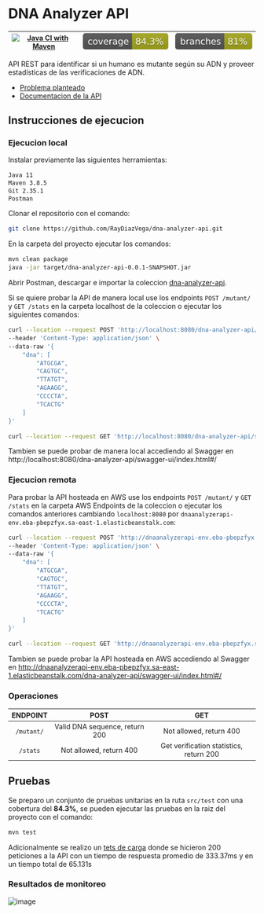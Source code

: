 # DNA Analyzer API 

| [![Java CI with Maven](https://github.com/RayDiazVega/dna-analyzer-api/actions/workflows/pipeline.yml/badge.svg?branch=main)](https://github.com/RayDiazVega/dna-analyzer-api/actions/workflows/pipeline.yml) | ![Coverage](.github/badges/jacoco.svg) | ![Branches](.github/badges/branches.svg) |
|:-------------------------------------------------------------------------------------------------------------------------------------------------------------------------------------------------------------:|:--------------------------------------:|:----------------------------------------:|

API REST para identificar si un humano es mutante según su ADN y proveer estadísticas de las verificaciones de ADN.

- [Problema planteado](.github/docs/Examen_Mercadolibre_-_Mutantes.pdf)
- [Documentacion de la API](http://dnaanalyzerapi-env.eba-pbepzfyx.sa-east-1.elasticbeanstalk.com/dna-analyzer-api/swagger-ui/index.html#/)

## Instrucciones de ejecucion

### Ejecucion local

Instalar previamente las siguientes herramientas:

```text
Java 11
Maven 3.8.5
Git 2.35.1
Postman
```

Clonar el repositorio con el comando:
```sh
git clone https://github.com/RayDiazVega/dna-analyzer-api.git
```

En la carpeta del proyecto ejecutar los comandos:

```sh
mvn clean package
java -jar target/dna-analyzer-api-0.0.1-SNAPSHOT.jar
```

Abrir Postman, descargar e importar la
coleccion [dna-analyzer-api](.github/docs/dna-analyzer-api.postman_collection.json).

Si se quiere probar la API de manera local use los endpoints `POST /mutant/` y `GET /stats`  en la
carpeta localhost de la coleccion o ejecutar los siguientes comandos:

```sh
curl --location --request POST 'http://localhost:8080/dna-analyzer-api/mutant/' \
--header 'Content-Type: application/json' \
--data-raw '{
    "dna": [
        "ATGCGA",
        "CAGTGC",
        "TTATGT",
        "AGAAGG",
        "CCCCTA",
        "TCACTG"
    ]
}'
```
 ```sh
curl --location --request GET 'http://localhost:8080/dna-analyzer-api/stats'
```

Tambien se puede probar de manera local accediendo al Swagger
en http://localhost:8080/dna-analyzer-api/swagger-ui/index.html#/

### Ejecucion remota

Para probar la API hosteada en AWS use los endpoints `POST /mutant/` y `GET /stats`  en la carpeta
AWS Endpoints de la coleccion o ejecutar los comandos anteriores cambiando `localhost:8080`
por `dnaanalyzerapi-env.eba-pbepzfyx.sa-east-1.elasticbeanstalk.com`:
```sh
curl --location --request POST 'http://dnaanalyzerapi-env.eba-pbepzfyx.sa-east-1.elasticbeanstalk.com/dna-analyzer-api/mutant/' \
--header 'Content-Type: application/json' \
--data-raw '{
    "dna": [
        "ATGCGA",
        "CAGTGC",
        "TTATGT",
        "AGAAGG",
        "CCCCTA",
        "TCACTG"
    ]
}'
```

 ```sh
curl --location --request GET 'http://dnaanalyzerapi-env.eba-pbepzfyx.sa-east-1.elasticbeanstalk.com/dna-analyzer-api/stats'
```

Tambien se puede probar la API hosteada en AWS accediendo al Swagger
en http://dnaanalyzerapi-env.eba-pbepzfyx.sa-east-1.elasticbeanstalk.com/dna-analyzer-api/swagger-ui/index.html#/

### Operaciones

|  ENDPOINT  |              POST              |                   GET                   |
|:----------:|:------------------------------:|:---------------------------------------:|
| `/mutant/` | Valid DNA sequence, return 200 |         Not allowed, return 400         |
|  `/stats`  |    Not allowed, return 400     | Get verification statistics, return 200 |

## Pruebas

Se preparo un conjunto de pruebas unitarias en la ruta `src/test` con una cobertura del **84.3%**, se
pueden ejecutar las pruebas en la raiz del proyecto con el comando:

```sh
mvn test
```

Adicionalmente se realizo
un [tets de carga](.github/docs/dna-analyzer-api.postman_load_testing.json) donde se hicieron 200
peticiones a la API con un tiempo de respuesta promedio de 333.37ms y en un tiempo total de 65.131s

### Resultados de monitoreo
![image](https://user-images.githubusercontent.com/36030774/161441288-6e6e1bfa-6083-4e44-9b10-420f9807da8c.png)

